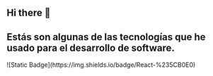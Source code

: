 ## Hi there 👋
<h2>Estás son algunas de las tecnologías que he usado para el desarrollo de software.</h2>
![Static Badge](https://img.shields.io/badge/React-%235CB0E0)



